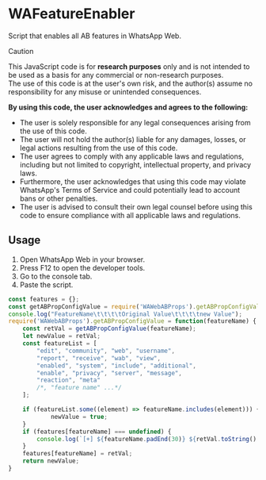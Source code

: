 # WAFeatureEnabler
Script that enables all AB features in WhatsApp Web.

> [!CAUTION] 
> This JavaScript code is for **research purposes** only and is not intended to be used as a basis for any commercial or non-research purposes.  
> The use of this code is at the user's own risk, and the author(s) assume no responsibility for any misuse or unintended consequences.  
>
> **By using this code, the user acknowledges and agrees to the following:**
> 
> - The user is solely responsible for any legal consequences arising from the use of this code.  
> - The user will not hold the author(s) liable for any damages, losses, or legal actions resulting from the use of this code.  
> - The user agrees to comply with any applicable laws and regulations, including but not limited to copyright, intellectual property, and privacy laws.  
> - Furthermore, the user acknowledges that using this code may violate WhatsApp's Terms of Service and could potentially lead to account bans or other penalties.  
> - The user is advised to consult their own legal counsel before using this code to ensure compliance with all applicable laws and regulations.  
## Usage
1. Open WhatsApp Web in your browser.
2. Press F12 to open the developer tools.
3. Go to the console tab.
4. Paste the script.
```js
const features = {};
const getABPropConfigValue = require('WAWebABProps').getABPropConfigValue;
console.log("FeatureName\t\t\t\tOriginal Value\t\t\t\tnew Value");
require('WAWebABProps').getABPropConfigValue = function(featureName) {
    const retVal = getABPropConfigValue(featureName);
    let newValue = retVal;
    const featureList = [
        "edit", "community", "web", "username",
        "report", "receive", "wab", "view",
        "enabled", "system", "include", "additional",
        "enable", "privacy", "server", "message",
        "reaction", "meta"
        /*, "feature name" ...*/
    ];

    if (featureList.some((element) => featureName.includes(element))) {
            newValue = true;
    }
    if (features[featureName] === undefined) {
        console.log(`[+] ${featureName.padEnd(30)} ${retVal.toString().padEnd(30)} ${newValue.toString()}`);
    }
    features[featureName] = retVal;
    return newValue;
}
```
